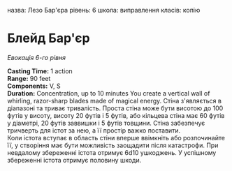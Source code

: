 назва: Лезо Бар'єра рівень: 6 школа: виправлення класів: копію

# Блейд Бар'єр
_Евокація 6-го рівня_

**Casting Time:** 1 action   
**Range:** 90 feet   
**Components:** V, S   
**Duration:** Concentration, up to 10 minutes You create a vertical wall of whirling, razor-sharp blades made of magical energy. Стіна з'являється в діапазоні та триває тривалість. Проста стіна може бути висотою до 100 футів у висоту, висоту 20 футів і 5 футів, або кільцева стіна має 60 футів у діаметрі, 20 футів заввишки і 5 футів товщини. Стіна забезпечує тричверть для істот за нею, а її простір важко поставити.    
Коли істота вступає в область стіни вперше ввімкніть або розпочинайте її, у створіння має бути можливість заощадити після катастрофи. При невдалому збереженні істота отримує 6d10 ушкоджень. У успішному збереженні істота отримує половину шкоди. 